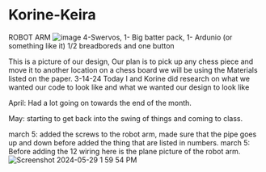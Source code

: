 # Korine-Keira
 ROBOT ARM
![image](https://github.com/nwashin59/Korine-Keira/assets/75768362/6c7190f2-5bed-4516-b100-ed7512baf955)
4-Swervos, 1- Big batter pack, 1- Ardunio (or something like it) 1/2 breadboreds and one button 

This is a picture of our design, Our plan is to  pick up any chess piece and move it to another location on a chess board we will be using the Materials listed on the paper. 
3-14-24 Today I and Korine did research on what we wanted our code to look like and what we wanted our design to look like 


April: Had a lot going on towards the end of the month.


May: starting to get back into the swing of things and coming to class.

march 5: added the screws to the robot arm, made sure that the pipe goes up and down before added the thing that are listed in numbers. 
march 5: Before adding the 12 wiring here is the plane picture of the robot arm. 
![Screenshot 2024-05-29 1 59 54 PM](https://github.com/nwashin59/Korine-Keira/assets/75768362/080a58ac-6f16-4f86-a2e3-bb5d045e886c) 
